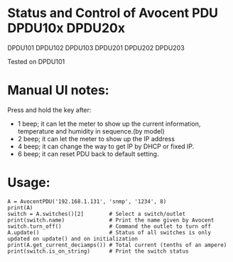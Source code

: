 # Status and Control of Avocent PDU DPDU10x DPDU20x

DPDU101 DPDU102 DPDU103 DPDU201 DPDU202 DPDU203

Tested on DPDU101

# Manual UI notes:
Press and hold the key after:
* 1 beep; it can let the meter to show up the current information, temperature and humidity in sequence.(by model)
* 2 beep; it can let the meter to show up the IP address
* 4 beep; it can change the way to get IP by DHCP or fixed IP.
* 6 beep; it can reset PDU back to default setting.

# Usage:
```
A = AvocentPDU('192.168.1.131', 'snmp', '1234', 8)
print(A)
switch = A.switches()[2]        # Select a switch/outlet
print(switch.name)              # Print the name given by Avocent
switch.turn_off()               # Command the outlet to turn off
A.update()                      # Status of all switches is only updated on update() and on initialization
print(A.get_current_deciamps()) # Total current (tenths of an ampere)
print(switch.is_on_string)      # Print the switch status
```
